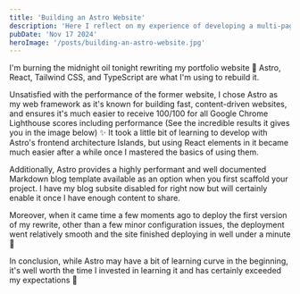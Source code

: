 ```yaml
---
title: 'Building an Astro Website'
description: 'Here I reflect on my experience of developing a multi-page app with Astro.'
pubDate: 'Nov 17 2024'
heroImage: '/posts/building-an-astro-website.jpg'
---
```


I'm burning the midnight oil tonight rewriting my portfolio website 🌙
Astro, React, Tailwind CSS, and TypeScript are what I'm using to rebuild it.

Unsatisfied with the performance of the former website, I chose Astro as my web framework as it's known for building fast, content-driven websites, and ensures it's much easier to receive 100/100 for all Google Chrome Lighthouse scores including performance (See the incredible results it gives you in the image below) ✨
It took a little bit of learning to develop with Astro's frontend architecture Islands, but using React elements in it became much easier after a while once I mastered the basics of using them.

Additionally, Astro provides a highly performant and well documented Markdown blog template available as an option when you first scaffold your project. I have my blog subsite disabled for right now but will certainly enable it once I have enough content to share.

Moreover, when it came time a few moments ago to deploy the first version of my rewrite, other than a few minor configuration issues, the deployment went relatively smooth and the site finished deploying in well under a minute 🚀

In conclusion, while Astro may have a bit of learning curve in the beginning, it's well worth the time I invested in learning it and has certainly exceeded my expectations 💯
